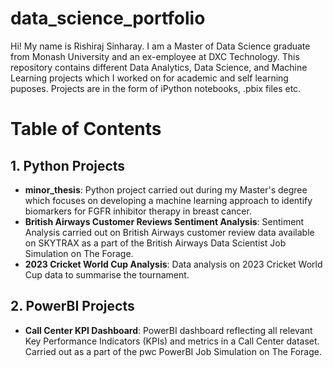 # data_science_portfolio
Hi! My name is Rishiraj Sinharay. I am a Master of Data Science graduate from Monash University and an ex-employee at DXC Technology. This repository contains different Data Analytics, Data Science, and Machine Learning projects which I worked on for academic and self learning puposes. Projects are in the form of iPython notebooks, .pbix files etc.

# Table of Contents
## 1. Python Projects
- **minor_thesis**: Python project carried out during my Master's degree which focuses on developing a machine learning approach to identify biomarkers for FGFR inhibitor therapy in breast cancer.
- **British Airways Customer Reviews Sentiment Analysis**: Sentiment Analysis carried out on British Airways customer review data available on SKYTRAX as a part of the British Airways Data Scientist Job Simulation on The Forage.
- **2023 Cricket World Cup Analysis**: Data analysis on 2023 Cricket World Cup data to summarise the tournament.

## 2. PowerBI Projects
- **Call Center KPI Dashboard**: PowerBI dashboard reflecting all relevant Key Performance Indicators (KPIs) and metrics in a Call Center dataset. Carried out as  a part of the pwc PowerBI Job Simulation on The Forage.
